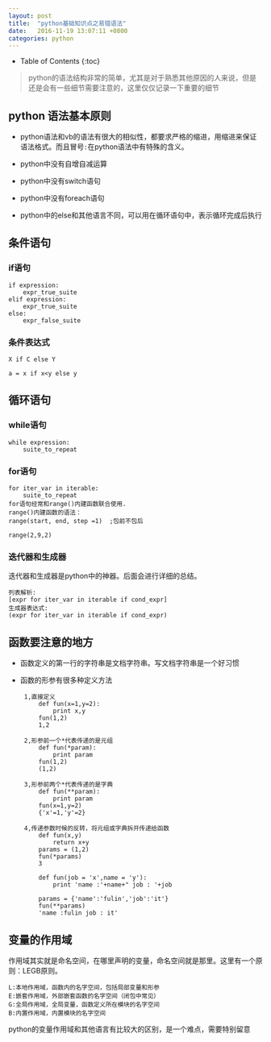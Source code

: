 ```yaml
---
layout: post
title:	"python基础知识点之易错语法"
date:	2016-11-19 13:07:11 +0800
categories:	python
---
```


* Table of Contents
{:toc}

> python的语法结构非常的简单，尤其是对于熟悉其他原因的人来说，但是还是会有一些细节需要注意的，这里仅仅记录一下重要的细节

## python 语法基本原则

  * python语法和vb的语法有很大的相似性，都要求严格的缩进，用缩进来保证语法格式。而且冒号`:`在python语法中有特殊的含义。

  * python中没有自增自减运算

  * python中没有switch语句

  * python中没有foreach语句

  * python中的else和其他语言不同，可以用在循环语句中，表示循环完成后执行

## 条件语句

### if语句

	if expression:
		expr_true_suite
	elif expression:
		expr_true_suite
	else:
		expr_false_suite

### 条件表达式

	X if C else Y

    a = x if x<y else y

## 循环语句

### while语句

	while expression:
		suite_to_repeat

### for语句

	for iter_var in iterable:
		suite_to_repeat
    for语句经常和range()内建函数联合使用.
	range()内建函数的语法：
	range(start, end, step =1)  ;包前不包后

	range(2,9,2)

### 迭代器和生成器

  迭代器和生成器是python中的神器。后面会进行详细的总结。

	列表解析:
	[expr for iter_var in iterable if cond_expr]
	生成器表达式:
	(expr for iter_var in iterable if cond_expr)

## 函数要注意的地方

 * 函数定义的第一行的字符串是文档字符串。写文档字符串是一个好习惯
 * 函数的形参有很多种定义方法

		1,直接定义
			def fun(x=1,y=2):
				print x,y
			fun(1,2)
			1,2

		2,形参前一个*代表传递的是元组
			def fun(*param):
				print param
		    fun(1,2)
			(1,2)
		
		3,形参前两个*代表传递的是字典
			def fun(**param):
				print param
			fun(x=1,y=2)
			{'x'=1,'y'=2}
		
		4,传递参数时候的反转，将元组或字典拆开传递给函数
			def fun(x,y)
				return x+y
			params = (1,2)
			fun(*params)
			3
			
			def fun(job = 'x',name = 'y'):
				print 'name :'+name+" job : '+job

			params = {'name':'fulin','job':'it'}
			fun(**params)
			'name :fulin job : it'

## 变量的作用域

 作用域其实就是命名空间，在哪里声明的变量，命名空间就是那里。这里有一个原则：LEGB原则。

	L:本地作用域，函数内的名字空间，包括局部变量和形参
	E:嵌套作用域，外部嵌套函数的名字空间（闭包中常见）
	G:全局作用域，全局变量，函数定义所在模块的名字空间
	B:内置作用域，内置模块的名字空间

 python的变量作用域和其他语言有比较大的区别，是一个难点，需要特别留意

		
			
	
